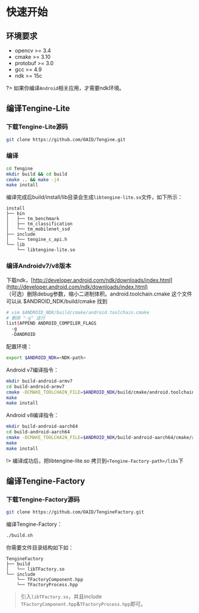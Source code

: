 # 快速开始

## 环境要求
- opencv >= 3.4
- cmake >= 3.10
- protobuf >= 3.0
- gcc >= 4.9
- ndk >= 15c

?> 如果你编译`Android`相关应用，才需要ndk环境。

## 编译Tengine-Lite
### 下载Tengine-Lite源码
```bash
git clone https://github.com/OAID/Tengine.git
```

### 编译
```bash
cd Tengine
mkdir build && cd build
cmake .. && make -j4
make install
```
编译完成后build/install/lib目录会生成`libtengine-lite.so`文件，如下所示：
```Text
install
├── bin
│   ├── tm_benchmark
│   ├── tm_classification
│   └── tm_mobilenet_ssd
├── include
│   └── tengine_c_api.h
└── lib
    └── libtengine-lite.so
```

### 编译Androidv7/v8版本
下载ndk，[http://developer.android.com/ndk/downloads/index.html](http://developer.android.com/ndk/downloads/index.html)     
（可选）删除debug参数，缩小二进制体积。android.toolchain.cmake 这个文件可以从 $ANDROID_NDK/build/cmake 找到
```bash
# vim $ANDROID_NDK/build/cmake/android.toolchain.cmake
# 删除 "-g" 这行
list(APPEND ANDROID_COMPILER_FLAGS
  -g
  -DANDROID
```

配置环境：
```bash
export $ANDROID_NDK=<NDK-path>
```

Android v7编译指令：
```bash
mkdir build-android-armv7
cd build-android-armv7
cmake -DCMAKE_TOOLCHAIN_FILE=$ANDROID_NDK/build/cmake/android.toolchain.cmake -DANDROID_ABI="armeabi-v7a" -DANDROID_ARM_NEON=ON -DANDROID_PLATFORM=android-19 ..
make
make install
```

Android v8编译指令：
```bash
mkdir build-android-aarch64
cd build-android-aarch64
cmake -DCMAKE_TOOLCHAIN_FILE=$ANDROID_NDK/build-android-aarch64/cmake/android.toolchain.cmake -DANDROID_ABI="arm64-v8a" -DANDROID_PLATFORM=android-21 ..
make
make install
```

!> 编译成功后，把libtengine-lite.so 拷贝到`<Tengine-Factory-path>/libs`下

## 编译Tengine-Factory
### 下载Tengine-Factory源码
```bash
git clone https://github.com/OAID/TengineFactory.git
```

编译Tengine-Factory：
```bash
./build.sh
```
你需要文件目录结构如下如：
```Text
TengineFactory
├── build
│   └── libTFactory.so
└── include
    └── TFactoryComponent.hpp
    └── TFactoryProcess.hpp
```
> 引入`libTFactory.so`，并且include `TFactoryComponent.hpp`&`TFactoryProcess.hpp`即可。

